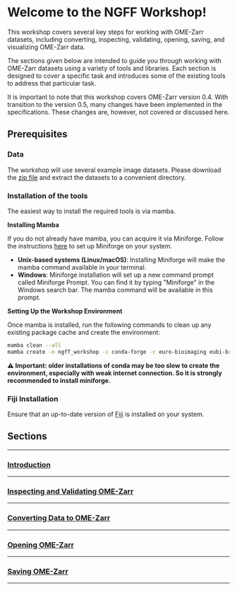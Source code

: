 # Welcome to the NGFF Workshop!

This workshop covers several key steps for working with OME-Zarr datasets, 
including converting, inspecting, validating, opening, saving, 
and visualizing OME-Zarr data.

The sections given below are intended to guide you through working with 
OME-Zarr datasets using a variety of tools and libraries. 
Each section is designed to cover a specific task and introduces some of the
existing tools to address that particular task.

It is important to note that this workshop covers OME-Zarr version 0.4. With
transition to the version 0.5, many changes have been implemented in the 
specifications. These changes are, however, not covered or discussed here.

## Prerequisites

### Data

The workshop will use several example image datasets. 
Please download the [zip file](https://drive.google.com/drive/folders/1anU59y7pvHVqtXNV-yKBz-UdotOjNNY1?usp=sharing) 
and extract the datasets to a convenient directory.

### Installation of the tools

The easiest way to install the required tools is via mamba.

**Installing Mamba**

If you do not already have mamba, you can acquire it via Miniforge.
Follow the instructions [here](https://github.com/conda-forge/miniforge) to set 
up Miniforge on your system.

- **Unix-based systems (Linux/macOS)**: Installing Miniforge will make the mamba command available in your terminal.
- **Windows**: Miniforge installation will set up a new command prompt called Miniforge Prompt. You can find it by typing "Miniforge" in the Windows search bar. The mamba command will be available in this prompt.

**Setting Up the Workshop Environment**

Once mamba is installed, run the following commands to clean up any existing package cache and create the environment:
```bash
mamba clean --all
mamba create -n ngff_workshop -c conda-forge -c euro-bioimaging eubi-bridge napari-ome-zarr pyqt=5.*
```
**⚠️ Important: older installations of conda may be too slow to create the environment, especially
with weak internet connection. So it is strongly recommended to install miniforge.**

### Fiji Installation

Ensure that an up-to-date version of [Fiji](https://imagej.net/software/fiji/downloads) 
is installed on your system. 

## Sections

---

### [Introduction](what_is_ngff.md)

---

### [Inspecting and Validating OME-Zarr](inspection_overview.md)

---

### [Converting Data to OME-Zarr](conversion_overview.md)

---

### [Opening OME-Zarr](open_overview.md)

---

### [Saving OME-Zarr](save_overview.md)

---

